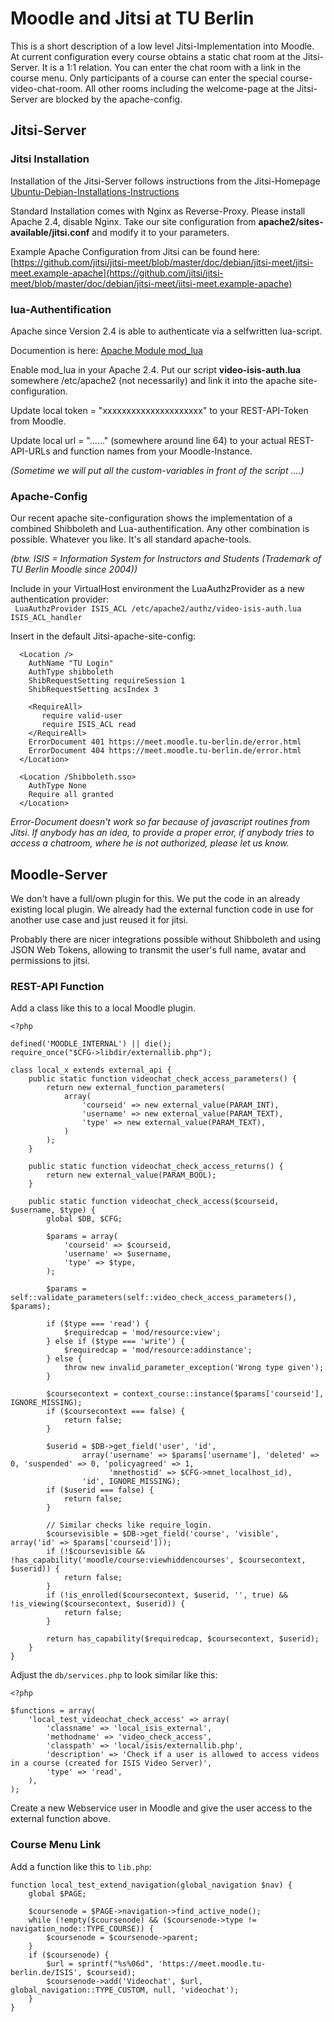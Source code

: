# Moodle and Jitsi at TU Berlin

This is a short description of a low level Jitsi-Implementation into Moodle. At current configuration every course obtains a static 
chat room at the Jitsi-Server. It is a 1:1 relation. You can enter the chat room with a link in the course menu. Only participants of a course 
can enter the special course-video-chat-room. All other rooms including the welcome-page at the Jitsi-Server are blocked by the apache-config.

## Jitsi-Server

### Jitsi Installation

Installation of the Jitsi-Server follows instructions from the Jitsi-Homepage  
[Ubuntu-Debian-Installations-Instructions](https://jitsi.org/downloads/ubuntu-debian-installations-instructions/)

Standard Installation comes with Nginx as Reverse-Proxy. Please install Apache 2.4, disable Nginx. Take our site configuration from 
**apache2/sites-available/jitsi.conf** and modify it to your parameters.

Example Apache Configuration from Jitsi can be found here:  
[https://github.com/jitsi/jitsi-meet/blob/master/doc/debian/jitsi-meet/jitsi-meet.example-apache](https://github.com/jitsi/jitsi-meet/blob/master/doc/debian/jitsi-meet/jitsi-meet.example-apache)

### lua-Authentification

Apache since Version 2.4 is able to authenticate via a selfwritten lua-script.

Documention is here: [Apache Module mod_lua](https://httpd.apache.org/docs/trunk/mod/mod_lua.html)

Enable mod_lua in your Apache 2.4. Put our script **video-isis-auth.lua** somewhere /etc/apache2 (not necessarily) and link it into the apache site-configuration.

Update local token = "xxxxxxxxxxxxxxxxxxxxx" to your REST-API-Token from Moodle.

Update local url = "......" (somewhere around line 64) to your actual REST-API-URLs and function names from your Moodle-Instance.

*(Sometime we will put all the custom-variables in front of the script ....)*


### Apache-Config

Our recent apache site-configuration shows the implementation of a combined Shibboleth and Lua-authentification. Any other combination is possible. 
Whatever you like. It's all standard apache-tools.

*(btw. ISIS = Information System for Instructors and Students (Trademark of TU Berlin Moodle since 2004))*

Include in your VirtualHost environment the LuaAuthzProvider as a new authentication provider:  
``` LuaAuthzProvider ISIS_ACL /etc/apache2/authz/video-isis-auth.lua ISIS_ACL_handler```

Insert in the default Jitsi-apache-site-config:
```
  <Location />
    AuthName "TU Login"
    AuthType shibboleth
    ShibRequestSetting requireSession 1
    ShibRequestSetting acsIndex 3

    <RequireAll>
       require valid-user
       require ISIS_ACL read
    </RequireAll>
    ErrorDocument 401 https://meet.moodle.tu-berlin.de/error.html
    ErrorDocument 404 https://meet.moodle.tu-berlin.de/error.html
  </Location>

  <Location /Shibboleth.sso>
    AuthType None
    Require all granted
  </Location>
```

*Error-Document doesn't work so far because of javascript routines from Jitsi. If anybody has an idea, to provide a proper error, if anybody tries to access 
a chatroom, where he is not authorized, please let us know.*

## Moodle-Server

We don't have a full/own plugin for this. We put the code in an already existing local plugin.
We already had the external function code in use for another use case and just reused it for jitsi.

Probably there are nicer integrations possible without Shibboleth and using JSON Web Tokens,
allowing to transmit the user's full name, avatar and permissions to jitsi. 

### REST-API Function

Add a class like this to a local Moodle plugin.
```
<?php

defined('MOODLE_INTERNAL') || die();
require_once("$CFG->libdir/externallib.php");

class local_x extends external_api {
    public static function videochat_check_access_parameters() {
        return new external_function_parameters(
            array(
                'courseid' => new external_value(PARAM_INT),
                'username' => new external_value(PARAM_TEXT),
                'type' => new external_value(PARAM_TEXT),
            )
        );
    }

    public static function videochat_check_access_returns() {
        return new external_value(PARAM_BOOL);
    }

    public static function videochat_check_access($courseid, $username, $type) {
        global $DB, $CFG;

        $params = array(
            'courseid' => $courseid,
            'username' => $username,
            'type' => $type,
        );

        $params = self::validate_parameters(self::video_check_access_parameters(), $params);

        if ($type === 'read') {
            $requiredcap = 'mod/resource:view';
        } else if ($type === 'write') {
            $requiredcap = 'mod/resource:addinstance';
        } else {
            throw new invalid_parameter_exception('Wrong type given');
        }

        $coursecontext = context_course::instance($params['courseid'], IGNORE_MISSING);
        if ($coursecontext === false) {
            return false;
        }

        $userid = $DB->get_field('user', 'id',
                array('username' => $params['username'], 'deleted' => 0, 'suspended' => 0, 'policyagreed' => 1,
                      'mnethostid' => $CFG->mnet_localhost_id),
                'id', IGNORE_MISSING);
        if ($userid === false) {
            return false;
        }

        // Similar checks like require_login.
        $coursevisible = $DB->get_field('course', 'visible', array('id' => $params['courseid']));
        if (!$coursevisible && !has_capability('moodle/course:viewhiddencourses', $coursecontext, $userid)) {
            return false;
        }
        if (!is_enrolled($coursecontext, $userid, '', true) && !is_viewing($coursecontext, $userid)) {
            return false;
        }

        return has_capability($requiredcap, $coursecontext, $userid);
    }
}
```

Adjust the `db/services.php` to look similar like this:
```
<?php

$functions = array(
    'local_test_videochat_check_access' => array(
        'classname' => 'local_isis_external',
        'methodname' => 'video_check_access',
        'classpath' => 'local/isis/externallib.php',
        'description' => 'Check if a user is allowed to access videos in a course (created for ISIS Video Server)',
        'type' => 'read',
    ),
);
```

Create a new Webservice user in Moodle and give the user access to the external function above.

### Course Menu Link

Add a function like this to `lib.php`:
```
function local_test_extend_navigation(global_navigation $nav) {
    global $PAGE;

    $coursenode = $PAGE->navigation->find_active_node();
    while (!empty($coursenode) && ($coursenode->type != navigation_node::TYPE_COURSE)) {
        $coursenode = $coursenode->parent;
    }
    if ($coursenode) {
        $url = sprintf("%s%06d", 'https://meet.moodle.tu-berlin.de/ISIS', $courseid);
        $coursenode->add('Videochat', $url, global_navigation::TYPE_CUSTOM, null, 'videochat');
    }
}
```
